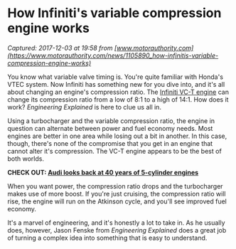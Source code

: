 # How Infiniti's variable compression engine works

_Captured: 2017-12-03 at 19:58 from [www.motorauthority.com](https://www.motorauthority.com/news/1105890_how-infinitis-variable-compression-engine-works)_

You know what variable valve timing is. You're quite familiar with Honda's VTEC system. Now Infiniti has something new for you dive into, and it's all about changing an engine's compression ratio. The [Infiniti VC-T engine](https://www.motorauthority.com/news/1105551_infiniti-confirms-variable-compression-engine) can change its compression ratio from a low of 8:1 to a high of 14:1. How does it work? _Engineering Explained_ is here to clue us all in.

Using a turbocharger and the variable compression ratio, the engine in question can alternate between power and fuel economy needs. Most engines are better in one area while losing out a bit in another. In this case, though, there's none of the compromise that you get in an engine that cannot alter it's compression. The VC-T engine appears to be the best of both worlds.

**CHECK OUT: [Audi looks back at 40 years of 5-cylinder engines](https://www.motorauthority.com/news/1105866_audi-looks-back-at-40-years-of-5-cylinder-engines)**

When you want power, the compression ratio drops and the turbocharger makes use of more boost. If you're just cruising, the compression ratio will rise, the engine will run on the Atkinson cycle, and you'll see improved fuel economy.

It's a marvel of engineering, and it's honestly a lot to take in. As he usually does, however, Jason Fenske from _Engineering Explained_ does a great job of turning a complex idea into something that is easy to understand.
